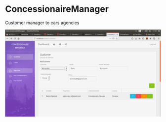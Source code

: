 # ConcessionaireManager
Customer manager to cars agencies

![Cat](https://github.com/nesmor/ConcessionaireManager/blob/master/src/main/webapp/assets/img/agency_dashboard.png)



